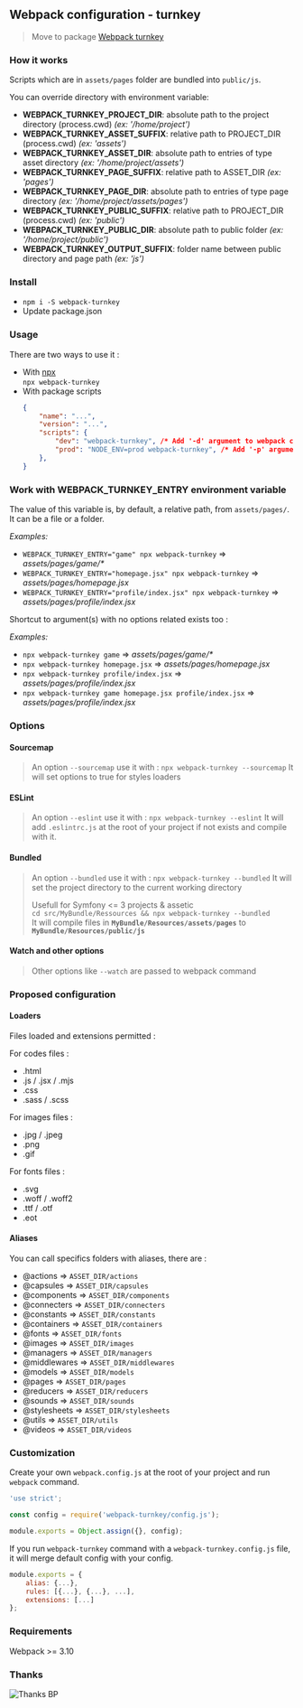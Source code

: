 ## Webpack configuration - turnkey

> Move to package [Webpack turnkey](https://www.npmjs.com/package/webpack-turnkey)

### How it works

Scripts which are in `assets/pages` folder are bundled into `public/js`.

You can override directory with environment variable:

- **WEBPACK_TURNKEY_PROJECT_DIR**: absolute path to the project directory (process.cwd) _(ex: '/home/project')_
- **WEBPACK_TURNKEY_ASSET_SUFFIX**: relative path to PROJECT_DIR (process.cwd) _(ex: 'assets')_
- **WEBPACK_TURNKEY_ASSET_DIR**: absolute path to entries of type asset directory _(ex: '/home/project/assets')_
- **WEBPACK_TURNKEY_PAGE_SUFFIX**: relative path to ASSET_DIR _(ex: 'pages')_
- **WEBPACK_TURNKEY_PAGE_DIR**: absolute path to entries of type page directory _(ex: '/home/project/assets/pages')_
- **WEBPACK_TURNKEY_PUBLIC_SUFFIX**: relative path to PROJECT_DIR (process.cwd) _(ex: 'public')_
- **WEBPACK_TURNKEY_PUBLIC_DIR**: absolute path to public folder _(ex: '/home/project/public')_
- **WEBPACK_TURNKEY_OUTPUT_SUFFIX**: folder name between public directory and page path _(ex: 'js')_

### Install

- `npm i -S webpack-turnkey`
- Update package.json

### Usage

There are two ways to use it :

- With [npx](https://www.npmjs.com/package/npx)  
    `npx webpack-turnkey`
- With package scripts
    ```json
    {
        "name": "...",
        "version": "...",
        "scripts": {
            "dev": "webpack-turnkey", /* Add '-d' argument to webpack command */
            "prod": "NODE_ENV=prod webpack-turnkey", /* Add '-p' argument to webpack command */
        },
    }
    ```

### Work with WEBPACK_TURNKEY_ENTRY environment variable

The value of this variable is, by default, a relative path, from `assets/pages/`.
It can be a file or a folder.

*Examples:*

- `WEBPACK_TURNKEY_ENTRY="game" npx webpack-turnkey` => _assets/pages/game/*_
- `WEBPACK_TURNKEY_ENTRY="homepage.jsx" npx webpack-turnkey` => _assets/pages/homepage.jsx_
- `WEBPACK_TURNKEY_ENTRY="profile/index.jsx" npx webpack-turnkey` => _assets/pages/profile/index.jsx_

Shortcut to argument(s) with no options related exists too :

*Examples:*

- `npx webpack-turnkey game` => _assets/pages/game/*_
- `npx webpack-turnkey homepage.jsx` => _assets/pages/homepage.jsx_
- `npx webpack-turnkey profile/index.jsx` => _assets/pages/profile/index.jsx_
- `npx webpack-turnkey game homepage.jsx profile/index.jsx` => _assets/pages/profile/index.jsx_

### Options

#### Sourcemap

> An option `--sourcemap` use it with : `npx webpack-turnkey --sourcemap`
> It will set options to true for styles loaders

#### ESLint

> An option `--eslint` use it with : `npx webpack-turnkey --eslint`
> It will add `.eslintrc.js` at the root of your project if not exists and compile with it.

#### Bundled

> An option `--bundled` use it with : `npx webpack-turnkey --bundled`
> It will set the project directory to the current working directory
> 
> Usefull for Symfony <= 3 projects & assetic  
> `cd src/MyBundle/Ressources && npx webpack-turnkey --bundled`  
> It will compile files in **`MyBundle/Resources/assets/pages`** to **`MyBundle/Resources/public/js`**

#### Watch and other options

> Other options like `--watch` are passed to webpack command

### Proposed configuration

#### Loaders

Files loaded and extensions permitted :

For codes files :

- .html
- .js / .jsx / .mjs
- .css
- .sass / .scss

For images files :

- .jpg / .jpeg
- .png
- .gif

For fonts files :

- .svg
- .woff / .woff2
- .ttf / .otf
- .eot

#### Aliases

You can call specifics folders with aliases, there are :

- @actions => `ASSET_DIR/actions`
- @capsules => `ASSET_DIR/capsules`
- @components => `ASSET_DIR/components`
- @connecters => `ASSET_DIR/connecters`
- @constants => `ASSET_DIR/constants`
- @containers => `ASSET_DIR/containers`
- @fonts => `ASSET_DIR/fonts`
- @images => `ASSET_DIR/images`
- @managers => `ASSET_DIR/managers`
- @middlewares => `ASSET_DIR/middlewares`
- @models => `ASSET_DIR/models`
- @pages => `ASSET_DIR/pages`
- @reducers => `ASSET_DIR/reducers`
- @sounds => `ASSET_DIR/sounds`
- @stylesheets => `ASSET_DIR/stylesheets`
- @utils => `ASSET_DIR/utils`
- @videos => `ASSET_DIR/videos`

### Customization

Create your own `webpack.config.js` at the root of your project and run `webpack` command.

```javascript
'use strict';

const config = require('webpack-turnkey/config.js');

module.exports = Object.assign({}, config);
```

If you run `webpack-turnkey` command with a `webpack-turnkey.config.js` file, it will merge default config with your config.

```javascript
module.exports = {
    alias: {...},
    rules: [{...}, {...}, ...],
    extensions: [...]
};
```

### Requirements

Webpack >= 3.10

### Thanks

![Thanks BP](https://media1.giphy.com/media/yoJC2El7xJkYCadlWE/giphy.gif)